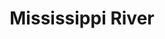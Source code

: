 ---
title: "Mississippi River"
hashtag: "mississippi-river"
borders:
  - Minnesota
  - Wisconsin
  - Iowa
  - Illinois
  - Missouri
  - Kentucky
  - Tennessee
  - Arkansas
  - Mississippi
  - Louisiana
location:
  - United States
tags:
  - River
---
